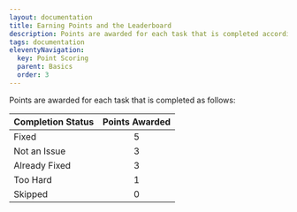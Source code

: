 ```yaml
---
layout: documentation
title: Earning Points and the Leaderboard
description: Points are awarded for each task that is completed according to the included table.
tags: documentation
eleventyNavigation:
  key: Point Scoring
  parent: Basics
  order: 3
---
```


Points are awarded for each task that is completed as follows:

| Completion Status | Points Awarded |
| ----------------- | :------------: |
| Fixed             |       5        |
| Not an Issue      |       3        |
| Already Fixed     |       3        |
| Too Hard          |       1        |
| Skipped           |       0        |
